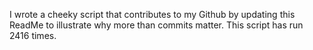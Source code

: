 I wrote a cheeky script that contributes to my Github by updating this ReadMe to illustrate why more than commits matter. This script has run 2416 times.